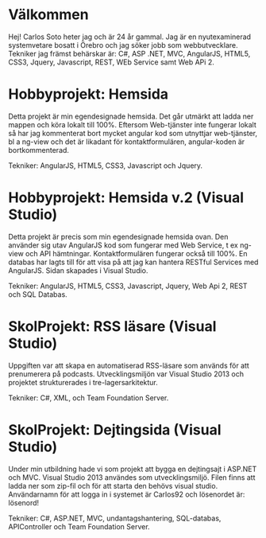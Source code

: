 # Välkommen
Hej! Carlos Soto heter jag och är 24 år gammal. Jag är en nyutexaminerad systemvetare bosatt i Örebro och jag söker jobb som webbutvecklare. 
Tekniker jag främst behärskar är: C#, ASP .NET, MVC, AngularJS, HTML5, CSS3, Jquery, Javascript, REST, WEb Service samt Web APi 2.

# Hobbyprojekt: Hemsida
Detta projekt är min egendesignade hemsida. Det går utmärkt att ladda ner mappen och köra lokalt till 100%. Eftersom Web-tjänster inte fungerar lokalt så har jag kommenterat bort mycket angular kod som utnyttjar web-tjänster, bl a ng-view och det är likadant för kontaktformulären, angular-koden är bortkommenterad.

Tekniker: AngularJS, HTML5, CSS3, Javascript och Jquery.

# Hobbyprojekt: Hemsida v.2 (Visual Studio)
Detta projekt är precis som min egendesignade hemsida ovan. Den använder sig utav AngularJS kod som fungerar med Web Service, t ex ng-view och API hämtningar. Kontaktformulären fungerar också till 100%. En databas har lagts till för att visa på att jag kan hantera RESTful Services med AngularJS. Sidan skapades i Visual Studio. 

Tekniker: AngularJS, HTML5, CSS3, Javascript, Jquery, Web Api 2, REST och SQL Databas.

# SkolProjekt: RSS läsare (Visual Studio)
Uppgiften var att skapa en automatiserad RSS-läsare som används för att prenumerera på podcasts. Utvecklingsmiljön var Visual Studio 2013 och projektet strukturerades i tre-lagersarkitektur.

Tekniker: C#, XML, och Team Foundation Server.

# SkolProjekt: Dejtingsida (Visual Studio)
Under min utbildning hade vi som projekt att bygga en dejtingsajt i ASP.NET och MVC. Visual Studio 2013 användes som utvecklingsmiljö. Filen finns att ladda ner som zip-fil och för att starta den behövs visual studio. 
Användarnamn för att logga in i systemet är Carlos92 och lösenordet är: lösenord!

Tekniker: C#, ASP.NET, MVC, undantagshantering, SQL-databas, APIController och Team Foundation Server.



